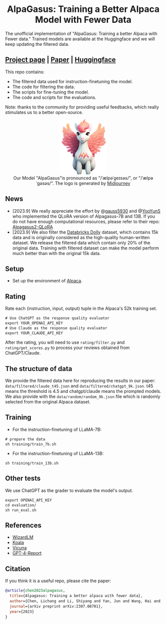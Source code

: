 <h1 align="center">AlpaGasus: Training a Better Alpaca Model with Fewer Data</h1>
The unofficial implementation of "AlpaGasus: Training a better Alpaca with Fewer data." Trained models are available at the Huggingface and we will keep updating the filtered data.

## [Project page](https://lichang-chen.github.io/AlpaGasus/) | [Paper](https://arxiv.org/abs/2307.08701) | [Huggingface](https://huggingface.co/gpt4life/)

This repo contains:

- The filtered data used for instruction-finetuning the model.
- The code for filtering the data.
- The scripts for fine-tuning the model.
- The code and scripts for the evaluations. 

Note: thanks to the community for providing useful feedbacks, which really stimulates us to a better open-source.

<p align="center">
    <img src="alpagasus.jpeg" width="30%"> <br>
    Our Model "AlpaGasus"is pronounced as "/ˈælpəˈɡeɪsəs/", or "/ˈælpəˈɡəsəs/". The logo is generated by <a href="https://www.midjourney.com/app/">Midjourney</a>
</p>


## News
- [2023.9] We really appreciate the effort by @[gauss5930](https://github.com/gauss5930) and @[YooYunS](https://github.com/YooYunS)  who implemented the QLoRA version of Alpagasus-7B and 13B. If you do not have enough computational resources, please refer to their repo: [Alpagasus2-QLoRA](https://github.com/gauss5930/AlpaGasus2-QLoRA)
- [2023.9] We also filter the [Databricks Dolly](https://huggingface.co/datasets/databricks/databricks-dolly-15k) dataset, which contains 15k data and is originally considered as the high-quality human-written dataset. We release the filtered data which contain only 20% of the original data. Training with filtered dataset can make the model perform much better than with the original 15k data.


## Setup
- Set up the environment of [Alpaca](https://github.com/tatsu-lab/stanford_alpaca).


## Rating
Rate each (instruction, input, output) tuple in the Alpaca's 52k training set.
```
# Use ChatGPT as the response quality evaluator
export YOUR_OPENAI_API_KEY
# Use Claude as the response quality evaluator
export YOUR_CLAUDE_API_KEY
```
After the rating, you will need to use `rating/filter.py` and `rating/get_scores.py` to process your reviews obtained from ChatGPT/Claude.

## The structure of data

We provide the filtered data here for reproducing the results in our paper: `data/filtered/claude_t45.json` and `data/filtered/chatgpt_9k.json`. t45 means the threshold is 4.5 and chatgpt/claude means the prompted models. We also provide with the `data/random/random_9k.json` file which is randomly selected from the original Alpaca dataset.


## Training
- For the instruction-finetuning of LLaMA-7B: 
```
# prepare the data 
sh training/train_7b.sh
```
- For the instruction-finetuning of LLaMA-13B:
```
sh training/train_13b.sh
```



## Other tests
We use ChatGPT as the grader to evaluate the model's output.
```
export OPENAI_API_KEY
cd evaluation/
sh run_eval.sh
```


## References
- [WizardLM](https://github.com/nlpxucan/WizardLM)
- [Koala](https://github.com/young-geng/EasyLM/tree/main)
- [Vicuna](https://vicuna.lmsys.org/)
- [GPT-4-Report](https://arxiv.org/pdf/2303.08774.pdf)

## Citation
If you think it is a useful repo, please cite the paper:
```bibtex
@article{chen2023alpagasus,
  title={Alpagasus: Training a better alpaca with fewer data},
  author={Chen, Lichang and Li, Shiyang and Yan, Jun and Wang, Hai and Gunaratna, Kalpa and Yadav, Vikas and Tang, Zheng and Srinivasan, Vijay and Zhou, Tianyi and Huang, Heng and others},
  journal={arXiv preprint arXiv:2307.08701},
  year={2023}
}
```
